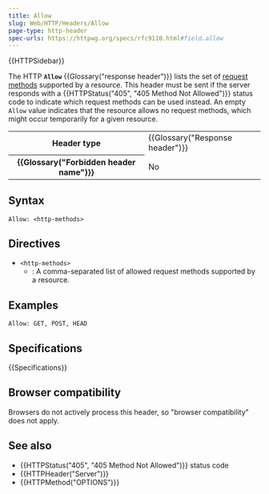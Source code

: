 ```yaml
---
title: Allow
slug: Web/HTTP/Headers/Allow
page-type: http-header
spec-urls: https://httpwg.org/specs/rfc9110.html#field.allow
---
```


{{HTTPSidebar}}

The HTTP **`Allow`** {{Glossary("response header")}} lists the set of [request methods](/en-US/docs/Web/HTTP/Methods) supported by a resource.
This header must be sent if the server responds with a {{HTTPStatus("405", "405 Method Not Allowed")}} status code to indicate which request methods can be used instead.
An empty `Allow` value indicates that the resource allows no request methods, which might occur temporarily for a given resource.

<table class="properties">
  <tbody>
    <tr>
      <th scope="row">Header type</th>
      <td>{{Glossary("Response header")}}</td>
    </tr>
    <tr>
      <th scope="row">{{Glossary("Forbidden header name")}}</th>
      <td>No</td>
    </tr>
  </tbody>
</table>

## Syntax

```http
Allow: <http-methods>
```

## Directives

- `<http-methods>`
  - : A comma-separated list of allowed request methods supported by a resource.

## Examples

```http
Allow: GET, POST, HEAD
```

## Specifications

{{Specifications}}

## Browser compatibility

Browsers do not actively process this header, so "browser compatibility" does not apply.

## See also

- {{HTTPStatus("405", "405 Method Not Allowed")}} status code
- {{HTTPHeader("Server")}}
- {{HTTPMethod("OPTIONS")}}
